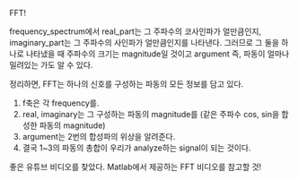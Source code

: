 FFT!

frequency_spectrum에서 real_part는 그 주파수의 코사인파가 얼만큼인지, imaginary_part는 그 주파수의 사인파가 얼만큼인지를 나타낸다.
그러므로 그 둘을 하나로 나타냈을 때 주파수의 크기는 magnitude일 것이고 argument 즉, 파동이 얼마나 밀려있는 가도 알 수 있다.

정리하면, FFT는 하나의 신호를 구성하는 파동의 모든 정보를 담고 있다.

1. f축은 각 frequency를.
2. real, imaginary는 그 구성하는 파동의 magnitude를 (같은 주파수 cos, sin을 합성한 파동의 magnitude)
3. argument는 2번의 합성파의 위상을 알려준다.
4. 결국 1~3의 파동의 총합이 우리가 analyze하는 signal이 되는 것이다.

좋은 유튜브 비디오를 찾았다. Matlab에서 제공하는 FFT 비디오를 참고할 것!
